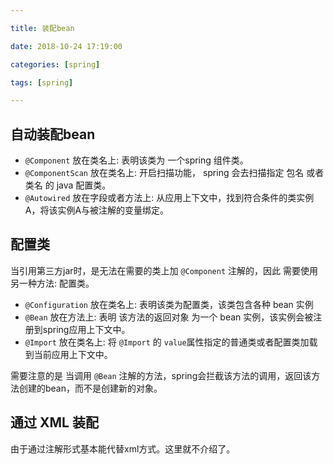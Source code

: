 ```yaml
---

title: 装配bean

date: 2018-10-24 17:19:00

categories: [spring]

tags: [spring]

---
```






<!--more-->

## 自动装配bean

- `@Component` 放在类名上: 表明该类为 一个spring 组件类。
- `@ComponentScan` 放在类名上: 开启扫描功能， spring 会去扫描指定 包名 或者 类名 的 java 配置类。
- `@Autowired` 放在字段或者方法上: 从应用上下文中，找到符合条件的类实例A，将该实例A与被注解的变量绑定。

## 配置类

当引用第三方jar时，是无法在需要的类上加 `@Component` 注解的，因此 需要使用另一种方法: 配置类。

- `@Configuration` 放在类名上: 表明该类为配置类，该类包含各种 bean 实例
- `@Bean` 放在方法上: 表明 该方法的返回对象 为一个 bean 实例，该实例会被注册到spring应用上下文中。
- `@Import` 放在类名上: 将 `@Import` 的 `value`属性指定的普通类或者配置类加载到当前应用上下文中。

需要注意的是 当调用 `@Bean` 注解的方法，spring会拦截该方法的调用，返回该方法创建的bean，而不是创建新的对象。


## 通过 XML 装配

由于通过注解形式基本能代替xml方式。这里就不介绍了。

